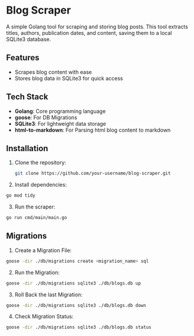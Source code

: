 # Blog Scraper

A simple Golang tool for scraping and storing blog posts. This tool extracts titles, authors, publication dates, and content, saving them to a local SQLite3 database.

## Features

- Scrapes blog content with ease
- Stores blog data in SQLite3 for quick access

## Tech Stack

- **Golang**: Core programming language
- **goose**: For DB Migrations
- **SQLite3**: For lightweight data storage
- **html-to-markdown**: For Parsing html blog content to markdown

## Installation

1. Clone the repository:
   ```bash
   git clone https://github.com/your-username/blog-scraper.git
   ```

2. Install dependencies:
  ```bash
  go mod tidy
  ```

3. Run the scraper:
  ```bash
  go run cmd/main/main.go
  ```

## Migrations

1. Create a Migration File:
  ```bash
  goose -dir ./db/migrations create <migration_name> sql
  ```

2. Run the Migration:
  ```bash
  goose -dir ./db/migrations sqlite3 ./db/blogs.db up
  ```

3. Roll Back the last Migration:
  ```bash
  goose -dir ./db/migrations sqlite3 ./db/blogs.db down
  ```

4. Check Migration Status:
  ```bash
  goose -dir ./db/migrations sqlite3 ./db/blogs.db status
  ```